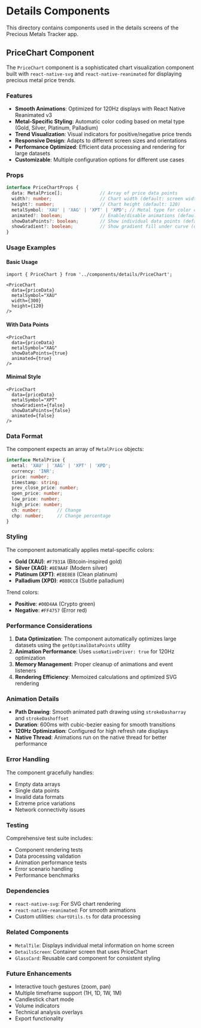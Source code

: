 # Details Components

This directory contains components used in the details screens of the Precious Metals Tracker app.

## PriceChart Component

The `PriceChart` component is a sophisticated chart visualization component built with `react-native-svg` and `react-native-reanimated` for displaying precious metal price trends.

### Features

- **Smooth Animations**: Optimized for 120Hz displays with React Native Reanimated v3
- **Metal-Specific Styling**: Automatic color coding based on metal type (Gold, Silver, Platinum, Palladium)
- **Trend Visualization**: Visual indicators for positive/negative price trends
- **Responsive Design**: Adapts to different screen sizes and orientations
- **Performance Optimized**: Efficient data processing and rendering for large datasets
- **Customizable**: Multiple configuration options for different use cases

### Props

```typescript
interface PriceChartProps {
  data: MetalPrice[];              // Array of price data points
  width?: number;                  // Chart width (default: screen width - 32)
  height?: number;                 // Chart height (default: 120)
  metalSymbol: 'XAU' | 'XAG' | 'XPT' | 'XPD'; // Metal type for color coding
  animated?: boolean;              // Enable/disable animations (default: true)
  showDataPoints?: boolean;        // Show individual data points (default: false)
  showGradient?: boolean;          // Show gradient fill under curve (default: true)
}
```

### Usage Examples

#### Basic Usage
```tsx
import { PriceChart } from '../components/details/PriceChart';

<PriceChart
  data={priceData}
  metalSymbol="XAU"
  width={300}
  height={120}
/>
```

#### With Data Points
```tsx
<PriceChart
  data={priceData}
  metalSymbol="XAG"
  showDataPoints={true}
  animated={true}
/>
```

#### Minimal Style
```tsx
<PriceChart
  data={priceData}
  metalSymbol="XPT"
  showGradient={false}
  showDataPoints={false}
  animated={false}
/>
```

### Data Format

The component expects an array of `MetalPrice` objects:

```typescript
interface MetalPrice {
  metal: 'XAU' | 'XAG' | 'XPT' | 'XPD';
  currency: 'INR';
  price: number;
  timestamp: string;
  prev_close_price: number;
  open_price: number;
  low_price: number;
  high_price: number;
  ch: number;      // Change
  chp: number;     // Change percentage
}
```

### Styling

The component automatically applies metal-specific colors:

- **Gold (XAU)**: `#F7931A` (Bitcoin-inspired gold)
- **Silver (XAG)**: `#8E9AAF` (Modern silver)
- **Platinum (XPT)**: `#E8E8E8` (Clean platinum)
- **Palladium (XPD)**: `#B8BCC8` (Subtle palladium)

Trend colors:
- **Positive**: `#00D4AA` (Crypto green)
- **Negative**: `#FF4757` (Error red)

### Performance Considerations

1. **Data Optimization**: The component automatically optimizes large datasets using the `getOptimalDataPoints` utility
2. **Animation Performance**: Uses `useNativeDriver: true` for 120Hz optimization
3. **Memory Management**: Proper cleanup of animations and event listeners
4. **Rendering Efficiency**: Memoized calculations and optimized SVG rendering

### Animation Details

- **Path Drawing**: Smooth animated path drawing using `strokeDasharray` and `strokeDashoffset`
- **Duration**: 600ms with cubic-bezier easing for smooth transitions
- **120Hz Optimization**: Configured for high refresh rate displays
- **Native Thread**: Animations run on the native thread for better performance

### Error Handling

The component gracefully handles:
- Empty data arrays
- Single data points
- Invalid data formats
- Extreme price variations
- Network connectivity issues

### Testing

Comprehensive test suite includes:
- Component rendering tests
- Data processing validation
- Animation performance tests
- Error scenario handling
- Performance benchmarks

### Dependencies

- `react-native-svg`: For SVG chart rendering
- `react-native-reanimated`: For smooth animations
- Custom utilities: `chartUtils.ts` for data processing

### Related Components

- `MetalTile`: Displays individual metal information on home screen
- `DetailsScreen`: Container screen that uses PriceChart
- `GlassCard`: Reusable card component for consistent styling

### Future Enhancements

- Interactive touch gestures (zoom, pan)
- Multiple timeframe support (1H, 1D, 1W, 1M)
- Candlestick chart mode
- Volume indicators
- Technical analysis overlays
- Export functionality